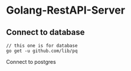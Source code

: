 # Golang-RestAPI-Server

## Connect to database

```
// this one is for database
go get -u github.com/lib/pq
```

Connect to postgres
